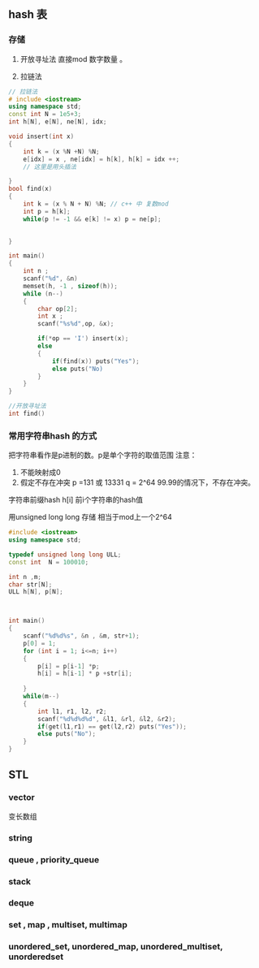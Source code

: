 ## hash 表

### 存储

1. 开放寻址法
直接mod 数字数量 。 

2. 拉链法
```c++
// 拉链法
# include <iostream>
using namespace std;
const int N = 1e5+3;
int h[N], e[N], ne[N], idx;

void insert(int x)
{
    int k = (x %N +N) %N;
    e[idx] = x , ne[idx] = h[k], h[k] = idx ++;
    // 这里是用头插法

}
bool find(x)
{
    int k = (x % N + N) %N; // c++ 中 复数mod
    int p = h[k];
    while(p != -1 && e[k] != x) p = ne[p];

    
}

int main()
{
    int n ;
    scanf("%d", &n)
    memset(h, -1 , sizeof(h));
    while (n--)
    {
        char op[2];
        int x ;
        scanf("%s%d",op, &x);

        if(*op == 'I') insert(x);
        else
        {
            if(find(x)) puts("Yes");
            else puts("No)
        }
    }
}
```

```c++
//开放寻址法
int find()

```
### 常用字符串hash 的方式
把字符串看作是p进制的数。p是单个字符的取值范围
注意：
1. 不能映射成0
2. 假定不存在冲突 p =131  或 13331  q = 2^64 99.99的情况下，不存在冲突。

字符串前缀hash
h[i] 前i个字符串的hash值

用unsigned long long 存储 相当于mod上一个2^64

```c++
#include <iostream>
using namespace std; 

typedef unsigned long long ULL;
const int  N = 100010;

int n ,m; 
char str[N];
ULL h[N], p[N];



int main()
{
    scanf("%d%d%s", &n , &m, str+1);
    p[0] = 1;
    for (int i = 1; i<=n; i++)
    {
        p[i] = p[i-1] *p;
        h[i] = h[i-1] * p +str[i];
 
    }
    while(m--)
    {
        int l1, r1, l2, r2;
        scanf("%d%d%d%d", &l1, &rl, &l2, &r2);
        if(get(l1,r1) == get(l2,r2) puts("Yes"));
        else puts("No");
    }
}
```
## STL 
### vector
变长数组 
### string
### queue , priority_queue
### stack
### deque
### set , map , multiset, multimap
### unordered_set, unordered_map, unordered_multiset, unorderedset
### 